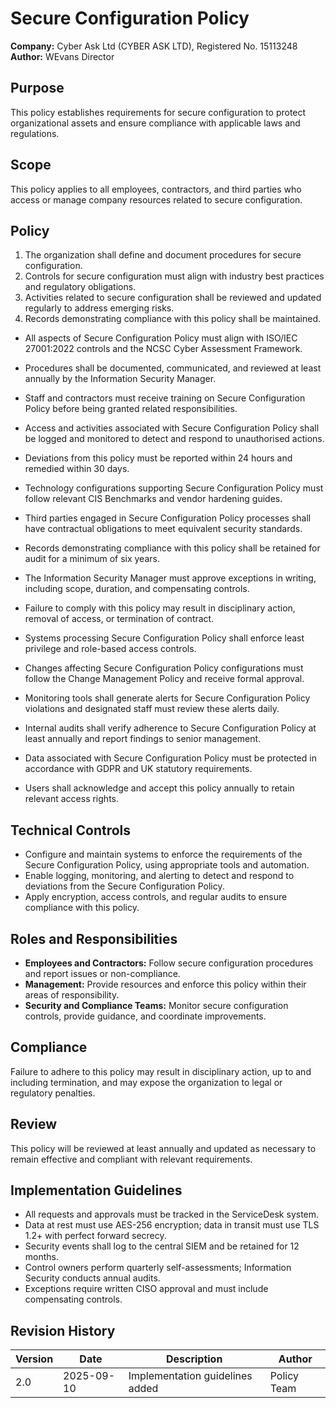 # Secure Configuration Policy

**Company:** Cyber Ask Ltd (CYBER ASK LTD), Registered No. 15113248  
**Author:** WEvans Director

## Purpose

This policy establishes requirements for secure configuration to protect organizational assets and ensure compliance with applicable laws and regulations.

## Scope

This policy applies to all employees, contractors, and third parties who access or manage company resources related to secure configuration.

## Policy
1. The organization shall define and document procedures for secure configuration.
2. Controls for secure configuration must align with industry best practices and regulatory obligations.
3. Activities related to secure configuration shall be reviewed and updated regularly to address emerging risks.
4. Records demonstrating compliance with this policy shall be maintained.

- All aspects of Secure Configuration Policy must align with ISO/IEC 27001:2022 controls and the NCSC Cyber Assessment Framework.
- Procedures shall be documented, communicated, and reviewed at least annually by the Information Security Manager.
- Staff and contractors must receive training on Secure Configuration Policy before being granted related responsibilities.
- Access and activities associated with Secure Configuration Policy shall be logged and monitored to detect and respond to unauthorised actions.
- Deviations from this policy must be reported within 24 hours and remedied within 30 days.
- Technology configurations supporting Secure Configuration Policy must follow relevant CIS Benchmarks and vendor hardening guides.
- Third parties engaged in Secure Configuration Policy processes shall have contractual obligations to meet equivalent security standards.
- Records demonstrating compliance with this policy shall be retained for audit for a minimum of six years.
- The Information Security Manager must approve exceptions in writing, including scope, duration, and compensating controls.
- Failure to comply with this policy may result in disciplinary action, removal of access, or termination of contract.

- Systems processing Secure Configuration Policy shall enforce least privilege and role-based access controls.
- Changes affecting Secure Configuration Policy configurations must follow the Change Management Policy and receive formal approval.
- Monitoring tools shall generate alerts for Secure Configuration Policy violations and designated staff must review these alerts daily.
- Internal audits shall verify adherence to Secure Configuration Policy at least annually and report findings to senior management.
- Data associated with Secure Configuration Policy must be protected in accordance with GDPR and UK statutory requirements.
- Users shall acknowledge and accept this policy annually to retain relevant access rights.

## Technical Controls

- Configure and maintain systems to enforce the requirements of the Secure Configuration Policy, using appropriate tools and automation.
- Enable logging, monitoring, and alerting to detect and respond to deviations from the Secure Configuration Policy.
- Apply encryption, access controls, and regular audits to ensure compliance with this policy.

## Roles and Responsibilities

- **Employees and Contractors:** Follow secure configuration procedures and report issues or non-compliance.
- **Management:** Provide resources and enforce this policy within their areas of responsibility.
- **Security and Compliance Teams:** Monitor secure configuration controls, provide guidance, and coordinate improvements.

## Compliance

Failure to adhere to this policy may result in disciplinary action, up to and including termination, and may expose the organization to legal or regulatory penalties.

## Review

This policy will be reviewed at least annually and updated as necessary to remain effective and compliant with relevant requirements.

## Implementation Guidelines
- All requests and approvals must be tracked in the ServiceDesk system.
- Data at rest must use AES-256 encryption; data in transit must use TLS 1.2+ with perfect forward secrecy.
- Security events shall log to the central SIEM and be retained for 12 months.
- Control owners perform quarterly self-assessments; Information Security conducts annual audits.
- Exceptions require written CISO approval and must include compensating controls.

## Revision History

| Version | Date | Description | Author |
| ------- | ---------- | ----------------------- | ------ |
| 2.0     | 2025-09-10 | Implementation guidelines added | Policy Team |
